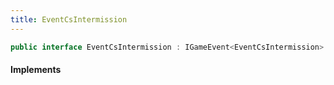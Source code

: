 ```yaml
---
title: EventCsIntermission
---
```


```csharp
public interface EventCsIntermission : IGameEvent<EventCsIntermission>
```

#### Implements

